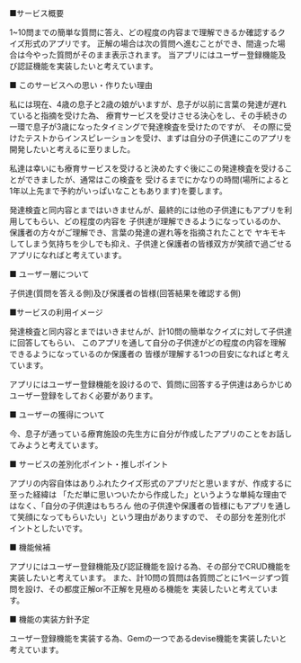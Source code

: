 ■サービス概要

1~10問までの簡単な質問に答え、どの程度の内容まで理解できるか確認するクイズ形式のアプリです。
正解の場合は次の質問へ進むことができ、間違った場合は今やった質問がそのまま表示されます。
当アプリにはユーザー登録機能及び認証機能を実装したいと考えています。

■ このサービスへの思い・作りたい理由

私には現在、4歳の息子と2歳の娘がいますが、息子が以前に言葉の発達が遅れていると指摘を受けた為、
療育サービスを受けさせる決心をし、その手続きの一環で息子が3歳になったタイミングで発達検査を受けたのですが、
その際に受けたテストからインスピレーションを受け、まずは自分の子供達にこのアプリを開発したいと考えるに至りました。

私達は幸いにも療育サービスを受けると決めたすぐ後にこの発達検査を受けることができましたが、通常はこの検査を
受けるまでにかなりの時間(場所によると1年以上先まで予約がいっぱいなこともあります)を要します。

発達検査と同内容とまではいきませんが、最終的には他の子供達にもアプリを利用してもらい、どの程度の内容を
子供達が理解できるようになっているのか、保護者の方々がご理解でき、言葉の発達の遅れ等を指摘されたことで
ヤキモキしてしまう気持ちを少しでも抑え、子供達と保護者の皆様双方が笑顔で過ごせるアプリになればと考えています。

■ ユーザー層について

子供達(質問を答える側)及び保護者の皆様(回答結果を確認する側)

■サービスの利用イメージ

発達検査と同内容とまではいきませんが、計10問の簡単なクイズに対して子供達に回答してもらい、
このアプリを通して自分の子供達がどの程度の内容を理解できるようになっているのか保護者の
皆様が理解する1つの目安になればと考えています。

アプリにはユーザー登録機能を設けるので、質問に回答する子供達はあらかじめ
ユーザー登録をしておく必要があります。

■ ユーザーの獲得について

今、息子が通っている療育施設の先生方に自分が作成したアプリのことをお話してみようと考えています。

■ サービスの差別化ポイント・推しポイント

アプリの内容自体はありふれたクイズ形式のアプリだと思いますが、作成するに至った経緯は
「ただ単に思いついたから作成した」というような単純な理由ではなく、「自分の子供達はもちろん
他の子供達や保護者の皆様にもアプリを通して笑顔になってもらいたい」という理由がありますので、
その部分を差別化ポイントとしたいです。

■ 機能候補

アプリにはユーザー登録機能及び認証機能を設ける為、その部分でCRUD機能を実装したいと考えています。
また、計10問の質問は各質問ごとに1ページずつ質問を設け、その都度正解or不正解を見極める機能を
実装したいと考えています。

■ 機能の実装方針予定

ユーザー登録機能を実装する為、Gemの一つであるdevise機能を実装したいと考えています。